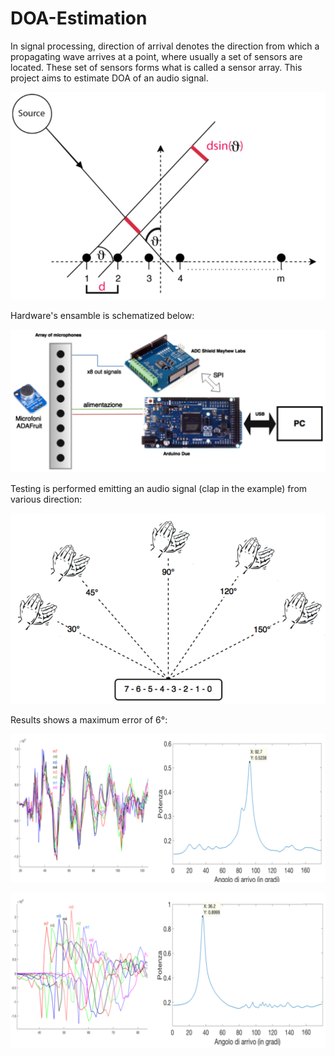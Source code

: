 # DOA-Estimation
In signal processing, direction of arrival denotes the direction from which a propagating wave arrives at a point, where usually a set of sensors are located. These set of sensors forms what is called a sensor array. This project aims to estimate DOA of an audio signal.

[![image.png](https://github.com/SqrtPapere/DOA-Estimation/blob/master/img/1.png)](https://github.com/SqrtPapere/DOA-Estimation/blob/master/img/1.png)

Hardware's ensamble is schematized below:

[![Screen_Shot_2017-12-08_at_22.21.33.png](https://github.com/SqrtPapere/DOA-Estimation/blob/master/img/2.png)](https://github.com/SqrtPapere/DOA-Estimation/blob/master/img/2.png)

Testing is performed emitting an audio signal (clap in the example) from various direction:

[![Screen_Shot_2017-12-08_at_22.21.54.png](https://github.com/SqrtPapere/DOA-Estimation/blob/master/img/3.png)](https://github.com/SqrtPapere/DOA-Estimation/blob/master/img/3.png)

Results shows a maximum error of 6°:

[![Screen_Shot_2017-12-08_at_22.22.24.png](https://github.com/SqrtPapere/DOA-Estimation/blob/master/img/4.png)](https://github.com/SqrtPapere/DOA-Estimation/blob/master/img/4.png)

[![Screen_Shot_2017-12-08_at_22.22.09.png](https://github.com/SqrtPapere/DOA-Estimation/blob/master/img/5.png)](https://github.com/SqrtPapere/DOA-Estimation/blob/master/img/5.png)



